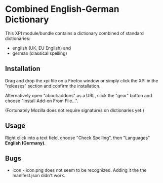 # Combined English-German Dictionary
This XPI module/bundle contains a dictionary combined of standard dictionaries:

* english (UK, EU English) and
* german (classical spelling)

## Installation
Drag and drop the xpi file on a Firefox window or simply click the XPI in the "releases" section and confirm the installation.

Alternatively open "about:addons" as a URL, click the "gear" button and choose "Install Add-on From File...".

(Fortunately Mozilla does not require signatures on dictionaries yet.)

## Usage
Right click into a text field, choose "Check Spelling", then "Languages" **English (Germany)**.

## Bugs
* Icon - icon.png does not seem to be recognized. Adding it the the manifest.json didn't work.

